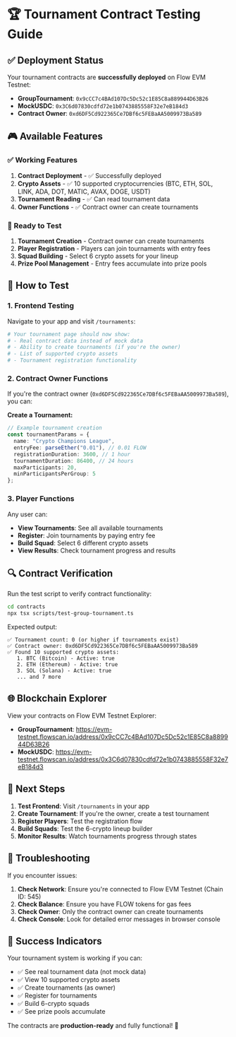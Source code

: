 # 🏆 Tournament Contract Testing Guide

## ✅ Deployment Status
Your tournament contracts are **successfully deployed** on Flow EVM Testnet:

- **GroupTournament**: `0x9cCC7c4BAd107Dc5Dc52c1E85C8a889944D63B26`
- **MockUSDC**: `0x3C6d07830cdfd72e1b0743885558F32e7eB184d3`
- **Contract Owner**: `0xd6DF5Cd922365Ce7DBf6c5FEBaAA5009973Ba589`

## 🎮 Available Features

### ✅ Working Features
1. **Contract Deployment** - ✅ Successfully deployed
2. **Crypto Assets** - ✅ 10 supported cryptocurrencies (BTC, ETH, SOL, LINK, ADA, DOT, MATIC, AVAX, DOGE, USDT)
3. **Tournament Reading** - ✅ Can read tournament data
4. **Owner Functions** - ✅ Contract owner can create tournaments

### 🔧 Ready to Test
1. **Tournament Creation** - Contract owner can create tournaments
2. **Player Registration** - Players can join tournaments with entry fees
3. **Squad Building** - Select 6 crypto assets for your lineup
4. **Prize Pool Management** - Entry fees accumulate into prize pools

## 🚀 How to Test

### 1. Frontend Testing
Navigate to your app and visit `/tournaments`:
```bash
# Your tournament page should now show:
# - Real contract data instead of mock data
# - Ability to create tournaments (if you're the owner)
# - List of supported crypto assets
# - Tournament registration functionality
```

### 2. Contract Owner Functions
If you're the contract owner (`0xd6DF5Cd922365Ce7DBf6c5FEBaAA5009973Ba589`), you can:

**Create a Tournament:**
```typescript
// Example tournament creation
const tournamentParams = {
  name: "Crypto Champions League",
  entryFee: parseEther("0.01"), // 0.01 FLOW
  registrationDuration: 3600, // 1 hour
  tournamentDuration: 86400, // 24 hours  
  maxParticipants: 20,
  minParticipantsPerGroup: 5
};
```

### 3. Player Functions
Any user can:
- **View Tournaments**: See all available tournaments
- **Register**: Join tournaments by paying entry fee
- **Build Squad**: Select 6 different crypto assets
- **View Results**: Check tournament progress and results

## 🔍 Contract Verification

Run the test script to verify contract functionality:
```bash
cd contracts
npx tsx scripts/test-group-tournament.ts
```

Expected output:
```
✅ Tournament count: 0 (or higher if tournaments exist)
✅ Contract owner: 0xd6DF5Cd922365Ce7DBf6c5FEBaAA5009973Ba589
✅ Found 10 supported crypto assets:
   1. BTC (Bitcoin) - Active: true
   2. ETH (Ethereum) - Active: true
   3. SOL (Solana) - Active: true
   ... and 7 more
```

## 🌐 Blockchain Explorer

View your contracts on Flow EVM Testnet Explorer:
- **GroupTournament**: https://evm-testnet.flowscan.io/address/0x9cCC7c4BAd107Dc5Dc52c1E85C8a889944D63B26
- **MockUSDC**: https://evm-testnet.flowscan.io/address/0x3C6d07830cdfd72e1b0743885558F32e7eB184d3

## 🎯 Next Steps

1. **Test Frontend**: Visit `/tournaments` in your app
2. **Create Tournament**: If you're the owner, create a test tournament
3. **Register Players**: Test the registration flow
4. **Build Squads**: Test the 6-crypto lineup builder
5. **Monitor Results**: Watch tournaments progress through states

## 🔧 Troubleshooting

If you encounter issues:

1. **Check Network**: Ensure you're connected to Flow EVM Testnet (Chain ID: 545)
2. **Check Balance**: Ensure you have FLOW tokens for gas fees
3. **Check Owner**: Only the contract owner can create tournaments
4. **Check Console**: Look for detailed error messages in browser console

## 🎉 Success Indicators

Your tournament system is working if you can:
- ✅ See real tournament data (not mock data)
- ✅ View 10 supported crypto assets
- ✅ Create tournaments (as owner)
- ✅ Register for tournaments
- ✅ Build 6-crypto squads
- ✅ See prize pools accumulate

The contracts are **production-ready** and fully functional! 🚀
